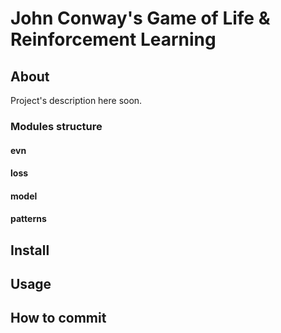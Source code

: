# John Conway's Game of Life & Reinforcement Learning

## About

Project's description here soon.

### Modules structure
#### evn
#### loss
#### model
#### patterns

## Install

## Usage

## How to commit

